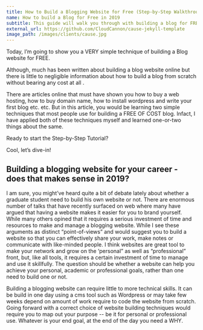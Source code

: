 ```yaml
---
title: How to Build a Blogging Website for Free (Step-by-Step Walkthrough)
name: How to build a Blog for Free in 2019
subtitle: This guide will walk you through with building a blog for FREE in 2019
external_url: https://github.com/CloudCannon/cause-jekyll-template
image_path: /images/clients/cause.jpg
---
```


Today, I’m going to show you a VERY simple technique of building a Blog website for FREE.

Although, much has been written about building a blog website online but there is little to negligible information about how to build a blog from scratch without bearing any cost at all .

There are articles online that must have shown you how to buy a web hosting, how to buy domain name, how to install wordpress and write your first blog etc. etc. But in this article, you would be learning two simple techniques that most people use for building a FREE OF COST blog. Infact, I have applied both of these techniques myself and learned one-or-two things about the same.

Ready to start the Step-by-Step Tutorial?

Cool, let’s dive-in!

## Building a blogging website for your career - does that makes sense in 2019?

I am sure, you might’ve heard quite a bit of debate lately about whether a graduate student need to build his own website or not. There are enormous number of talks that have recently surfaced on web where many have argued that having a website makes it easier for you to brand yourself. While many others opined that it requires a serious investment of time and resources to make and manage a blogging website. While I see these arguments as distinct “point-of-views” and would suggest you to build a website so that you can effectively share your work, make notes or communicate with like-minded people. I think websites are great tool to make your network and grow on the ‘personal” as well as “professional” front, but, like all tools, it requires a certain investment of time to manage and use it skillfully. The question should be whether a website can help you achieve your personal, academic or professional goals, rather than one need to build one or not.

Building a blogging website can require little to more technical skills. It can be build in one day using a cms tool such as Wordpress or may take few weeks depend on amount of work require to code the website from scratch. Going forward with a correct choice of website building techniques would require you to map out your purpose -- be it for personal or professional use. Whatever is your end goal, at the end of the day you need a WHY.
